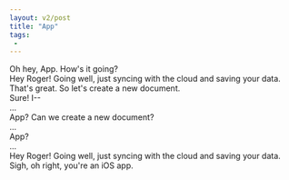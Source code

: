 ```yaml
---
layout: v2/post
title: "App"
tags:
 -
---
```


<div class="frames">
  <div class="frame pulp yellow">
    <div class="bubble roger">
      Oh hey, App. How's it going?
    </div>
    <div class="bubble middle right">
      Hey Roger! Going well, just syncing with the cloud and saving your data.
    </div>
  </div>
  <div class="frame pulp yellow">
    <div class="bubble roger">
      That's great. So let's create a new document.
    </div>
    <div class="bubble middle right">
      Sure! I--
    </div>
  </div>
  <div class="frame pulp yellow">
    <div class="bubble right">
      ...
    </div>
  </div>
  <div class="frame pulp yellow">
    <div class="bubble roger">
      App? Can we create a new document?
    </div>
    <div class="bubble middle right">
      ...
    </div>
  </div>
  <div class="frame pulp yellow">
    <div class="bubble roger">
      App?
    </div>
    <div class="bubble middle right">
      ...
    </div>
  </div>
  <div class="frame pulp yellow">
    <div class="bubble right">
      Hey Roger! Going well, just syncing with the cloud and saving your data.
    </div>
    <div class="bubble bottom roger">
      Sigh, oh right, you're an iOS app.
    </div>
  </div>
</div>

<div data-img="app"></div>
